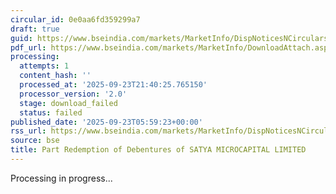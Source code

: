```yaml
---
circular_id: 0e0aa6fd359299a7
draft: true
guid: https://www.bseindia.com/markets/MarketInfo/DispNoticesNCirculars.aspx?Noticeid={AD6A5850-DB28-4410-8956-657A5C16F671}&noticeno=20250923-4&dt=09/23/2025&icount=4&totcount=84&flag=0
pdf_url: https://www.bseindia.com/markets/MarketInfo/DownloadAttach.aspx?id=20250923-4&attachedId=
processing:
  attempts: 1
  content_hash: ''
  processed_at: '2025-09-23T21:40:25.765150'
  processor_version: '2.0'
  stage: download_failed
  status: failed
published_date: '2025-09-23T05:59:23+00:00'
rss_url: https://www.bseindia.com/markets/MarketInfo/DispNoticesNCirculars.aspx?Noticeid={AD6A5850-DB28-4410-8956-657A5C16F671}&noticeno=20250923-4&dt=09/23/2025&icount=4&totcount=84&flag=0
source: bse
title: Part Redemption of Debentures of SATYA MICROCAPITAL LIMITED
---
```


Processing in progress...